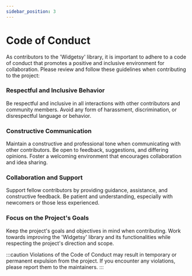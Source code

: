 ```yaml
---
sidebar_position: 3
---
```


# Code of Conduct

As contributors to the 'Widgetsy' library, it is important to adhere to a code of conduct that promotes a positive and inclusive environment for collaboration. Please review and follow these guidelines when contributing to the project:

### Respectful and Inclusive Behavior

Be respectful and inclusive in all interactions with other contributors and community members. Avoid any form of harassment, discrimination, or disrespectful language or behavior.

### Constructive Communication

Maintain a constructive and professional tone when communicating with other contributors. Be open to feedback, suggestions, and differing opinions. Foster a welcoming environment that encourages collaboration and idea sharing.

### Collaboration and Support

Support fellow contributors by providing guidance, assistance, and constructive feedback. Be patient and understanding, especially with newcomers or those less experienced.

### Focus on the Project's Goals

Keep the project's goals and objectives in mind when contributing. Work towards improving the 'Widgetsy' library and its functionalities while respecting the project's direction and scope.

:::caution
Violations of the Code of Conduct may result in temporary or permanent expulsion from the project. If you encounter any violations, please report them to the maintainers.
:::

